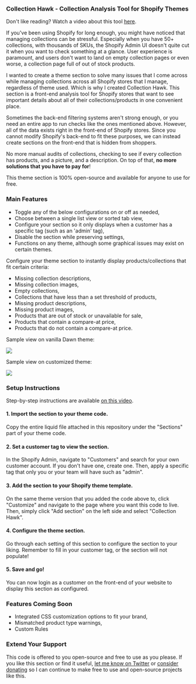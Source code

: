 <h3>Collection Hawk - Collection Analysis Tool for Shopify Themes</h3>
<p>Don't like reading? Watch a video about this tool <a href="#"><u>here</u></a>.</p>

<p>If you've been using Shopify for long enough, you might have noticed that managing collections can be stressful. Especially when you have 50+ collections, with thousands of SKUs, the Shopify Admin UI doesn't quite cut it when you want to check something at a glance. User experience is paramount, and users don't want to land on empty collection pages or even worse, a collection page full of out of stock products.</p>
<p>I wanted to create a theme section to solve many issues that I come across while managing collections across all Shopify stores that I manage, regardless of theme used. Which is why I created Collection Hawk. This section is a front-end analysis tool for Shopify stores that want to see important details about all of their collections/products in one convenient place.</p>

<p>Sometimes the back-end filtering systems aren't strong enough, or you need an entire app to run checks like the ones mentioned above. However, all of the data exists right in the front-end of Shopify stores. Since you cannot modify Shopify's back-end to fit these purposes, we can instead create sections on the front-end that is hidden from shoppers.</p>

<p>No more manual audits of collections, checking to see if every collection has products, and a picture, and a description. On top of that, <b>no more solutions that you have to pay for</b>!</p>

<p>This theme section is 100% open-source and available for anyone to use for free.</p>

<h3>Main Features</h3>
<ul>
  <li>Toggle any of the below configurations on or off as needed,</li>
  <li>Choose between a single list view or sorted tab view,</li>
  <li>Configure your section so it only displays when a customer has a specific tag (such as an 'admin' tag),</li>
  <li>Disable the section while preserving settings,</li>
  <li>Functions on any theme, although some graphical issues may exist on certain themes.</li>
</ul>
<p>Configure your theme section to instantly display products/collections that fit certain criteria:</p>
<ul>
  <li>Missing collection descriptions,</li>
  <li>Missing collection images,</li>
  <li>Empty collections,</li>
  <li>Collections that have less than a set threshold of products,</li>
  <li>Missing product descriptions,</li>
  <li>Missing product images,</li>
  <li>Products that are out of stock or unavailable for sale,</li>
  <li>Products that contain a compare-at price,</li>
  <li>Products that do not contain a compare-at price.</li>
</ul>
<p>Sample view on vanilla Dawn theme:</p>
<img src="https://github.com/binxdqt/shopify-collection-hawk-analysis-tool/assets/143977458/d06c44c5-d8e8-43ad-90d2-bb7ece821aa9">
<p>Sample view on customized theme:</p>
<img src="https://github.com/binxdqt/shopify-collection-hawk-analysis-tool/assets/143977458/2328adcb-89a2-498f-8780-01cecd05f805">


<h3>Setup Instructions</h3>
<p>Step-by-step instructions are available <a href="#"><u>on this video</u></a>.</p>
<h4>1. Import the section to your theme code.</h4>
<p>Copy the entire liquid file attached in this repository under the "Sections" part of your theme code.</p>
<h4>2. Set a customer tag to view the section.</h4>
<p>In the Shopify Admin, navigate to "Customers" and search for your own customer account. If you don't have one, create one. Then, apply a specific tag that only you or your team will have such as "admin".</p>
<h4>3. Add the section to your Shopify theme template.</h4>
<p>On the same theme version that you added the code above to, click "Customize" and navigate to the page where you want this code to live. Then, simply click "Add section" on the left side and select "Collection Hawk".</p>
<h4>4. Configure the theme section.</h4>
<p>Go through each setting of this section to configure the section to your liking. Remember to fill in your customer tag, or the section will not populate!</p>
<h4>5. Save and go!</h4>
<p>You can now login as a customer on the front-end of your website to display this section as configured.</p>

<h3>Features Coming Soon</h3>
<ul>
  <li>Integrated CSS customization options to fit your brand,</li>
  <li>Mismatched product type warnings,</li>
  <li>Custom Rules</li>
</ul>

<h3>Extend Your Support</h3>
<p>This code is offered to you open-source and free to use as you please. If you like this section or find it useful, <a href="https://twitter.com/binxdqt"><u>let me know on Twitter</u></a> or <a href="#"><u>consider donating</u></a> so I can continue to make free to use and open-source projects like this.</p>
